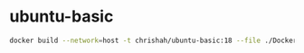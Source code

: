 # ubuntu-basic

```bash
docker build --network=host -t chrishah/ubuntu-basic:18 --file ./Dockerfile .
```
